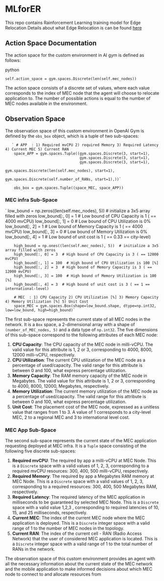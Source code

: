 # MLforER
This repo contains Rainforcement Learning training model for Edge Relocation
Details about what Edge Relocation is can be found [here](https://ieeexplore.ieee.org/document/9779643) 


## Action Space Documentation

The action space for the custom environment in AI gym is defined as follows:

python

`self.action_space = gym.spaces.Discrete(len(self.mec_nodes))` 

The action space consists of a discrete set of values, where each value corresponds to the index of MEC node that the agent will choose to relocate application to. The number of possible actions is equal to the number of MEC nodes available in the environment.


## Observation Space

The observation space of this custom environment in OpenAI Gym is defined by the `obs_box` object, which is a tuple of two sub-spaces:

       
       ` # APP  : 1) Required mvCPU 2) required Memory 3) Required Latency 4) Current MEC 5) Current RAN
        space_APP = gym.spaces.Tuple((gym.spaces.Discrete(3, start=1),
                                      gym.spaces.Discrete(3, start=1),
                                      gym.spaces.Discrete(3, start=1),
                                      gym.spaces.Discrete(len(self.mec_nodes), start=1),
                                      gym.spaces.Discrete(self.number_of_RANs, start=1),))`

        obs_box = gym.spaces.Tuple((space_MEC, space_APP))


### MEC infra Sub-Space

` low_bound = np.zeros((len(self.mec_nodes), 5))  # initialize a 3x5 array filled with zeros
        low_bound[:, 0] = 1  # Low bound of CPU Capacity is 1 ( == 4000 mvCPU)
        low_bound[:, 1] = 0  # Low bound of CPU Utilization is 0%
        low_bound[:, 2] = 1  # Low bound of Memory Capacity is 1 ( == 4000 mvCPU)
        low_bound[:, 3] = 0  # Low bound of Memory Utilization is 0%
        low_bound[:, 4] = 1  # Low bound of unit cost is 1 ( == 0.33 == city-level)

        high_bound = np.ones((len(self.mec_nodes), 5))  # initialize a 3x5 array filled with zeros
        high_bound[:, 0] = 3  # High bound of CPU Capacity is 3 ( == 12000 mvCPU)
        high_bound[:, 1] = 100  # High bound of CPU Utilization is 100 [%]
        high_bound[:, 2] = 3  # High bound of Memory Capacity is 3 ( == 12000 mvCPU)
        high_bound[:, 3] = 100  # High bound of Memory Utilization is 100 [%]
        high_bound[:, 4] = 3  # High bound of unit cost is 3 ( == 1 == international-level)

        # MEC  : 1) CPU Capacity 2) CPU Utilization [%] 3) Memory Capacity 4) Memory Utilization [%] 5) Unit Cost
        space_MEC = gym.spaces.Box(shape=low_bound.shape, dtype=np.int32, low=low_bound, high=high_bound)`
        
The first sub-space represents the current state of all MEC nodes in the network. It is a `Box` space, a 2-dimensional array with a shape of `(number_of_MEC_nodes, 5)` and a data type of `np.int32`. The five dimensions of this sub-space correspond to the following attributes of each MEC node:

1.  **CPU Capacity**: The CPU capacity of the MEC node in milli-vCPU. The valid value for this attribute is 1, 2 or 3, corresponding to 4000, 8000, 12000 milli-vCPU, respectively.
2.  **CPU Utilization**: The current CPU utilization of the MEC node as a percentage of used/capacity. The valid range for this attribute is between 0 and 100, what express percentage utilization.
3.  **Memory Capacity**: The RAM memory capacity of the MEC node in Megabytes. The valid value for this attribute is 1, 2 or 3, corresponding to 4000, 8000, 12000, Megabytes, respectively.
4.  **Memory Utilization**: The current memory utilization of the MEC node as a percentage of used/capacity. The valid range for this attribute is between 0 and 100, what express percentage utilization.
5.  **Unit Cost**: The placement cost of the MEC node, expressed as a unitless value that ranges from 1 to 3. A value of 1 corresponds to a city-level MEC, 2 to a regional MEC and 3 to international level cost.

### MEC App Sub-Space

The second sub-space represents the current state of the MEC application requesting deployed at MEC infra. It is a `Tuple` space consisting of the following five discrete sub-spaces:

1.  **Required mvCPU**: The required by app a milli-vCPU at MEC Node. This is a `Discrete` space with a valid values of 1, 2, 3, corresponding to a required mvCPU resources: 300, 400, 500 milli-vCPU, respectively.
2.  **Required Memory**: The required by app a Megabytes RAM memory at MEC Node. This is a `Discrete` space with a valid values of 1, 2, 3, corresponding to a required  resources: 300, 400, 500 Megabytes RAM, respectively.
3.  **Required Latency**: The required latency of the MEC application in milliseconds to be guaranteed by selected MEC Node. This is a `Discrete` space with a valid value 1,2,3 , corresponding to required latencies of 10, 15, and 25 milliseconds, respectively.
4.  **Current MEC**: The index of the current MEC node where the MEC application is deployed. This is a `Discrete` integer space with a valid range of 1 to the number of MEC nodes in the topology.
5.  **Current RAN**: The index of the current cell - RAN (Radio Access Network) that the user of considered MEC application is located. This is a `Discrete` integer space with a valid range of 1 to the total number of RANs in the network.

The observation space of this custom environment provides an agent with all the necessary information about the current state of the MEC network and the mobile application to make informed decisions about which MEC node to connect to and allocate resources from
